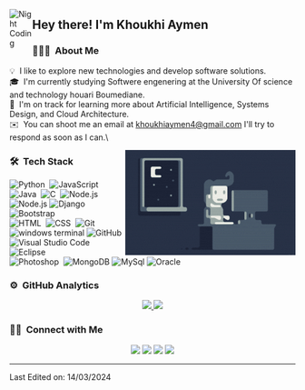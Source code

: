 <img alt="Night Coding" src="./assets/Hand%20Wave.gif" width='40' align="left"/><h2>Hey there! I'm Khoukhi Aymen</h2>

<!-- ## 👋 &nbsp;Hey there! I'm Khoukhi Aymen -->

### 👨🏻‍💻 &nbsp;About Me

💡 &nbsp;I like to explore new technologies and develop software solutions.\
🎓 &nbsp;I'm currently studying Softwere engenering at the University Of science and technology houari Boumediane.\
🌱 &nbsp;I'm on track for learning more about Artificial Intelligence, Systems Design, and Cloud Architecture.\
✉️ &nbsp;You can shoot me an email at khoukhiaymen4@gmail.com I'll try to respond as soon as I can.\

<img alt="Night Coding" src="https://raw.githubusercontent.com/AVS1508/AVS1508/master/assets/Night-Coding.gif" align="right"/>

### 🛠 &nbsp;Tech Stack

![Python](https://img.shields.io/badge/-Python-05122A?style=flat&logo=python)&nbsp;
![JavaScript](https://img.shields.io/badge/-JavaScript-05122A?style=flat&logo=javascript)&nbsp;
![Java](https://img.shields.io/badge/-Java-05122A?style=flat&logo=Java&logoColor=FFA518)&nbsp;
![C](https://img.shields.io/badge/-C-05122A?style=flat&logo=C&logoColor=A8B9CC)&nbsp;
![Node.js](https://img.shields.io/badge/-Node.js-05122A?style=flat&logo=node.js)&nbsp;
![Node.js](https://img.shields.io/badge/PHP-777BB4?style=for-the-badge&logo=php&logoColor=white)
![Django](https://img.shields.io/badge/-Django-05122A?style=flat&logo=django&logoColor=092E20)&nbsp;
![Bootstrap](https://img.shields.io/badge/-Bootstrap-05122A?style=flat&logo=bootstrap&logoColor=563D7C)\
![HTML](https://img.shields.io/badge/-HTML-05122A?style=flat&logo=HTML5)&nbsp;
![CSS](https://img.shields.io/badge/-CSS-05122A?style=flat&logo=CSS3&logoColor=1572B6)&nbsp;
![Git](https://img.shields.io/badge/-Git-05122A?style=flat&logo=git)&nbsp;
![windows terminal](https://img.shields.io/badge/windows%20terminal-4D4D4D?style=for-the-badge&logo=windows%20terminal&logoColor=white)
![GitHub](https://img.shields.io/badge/-GitHub-05122A?style=flat&logo=github)&nbsp;
![Visual Studio Code](https://img.shields.io/badge/-Visual%20Studio%20Code-05122A?style=flat&logo=visual-studio-code&logoColor=007ACC)&nbsp;
![Eclipse](https://img.shields.io/badge/-Eclipse-05122A?style=flat&logo=eclipse-ide&logoColor=2C2255)\
![Photoshop](https://img.shields.io/badge/-Photoshop-05122A?style=flat&logo=adobe-photoshop)&nbsp;
![MongoDB](https://img.shields.io/badge/MongoDB-4EA94B?style=for-the-badge&logo=mongodb&logoColor=white)
![MySql](https://img.shields.io/badge/MySQL-005C84?style=for-the-badge&logo=mysql&logoColor=white)
![Oracle](https://img.shields.io/badge/Oracle-F80000?style=for-the-badge&logo=Oracle&logoColor=white)

### ⚙️ &nbsp;GitHub Analytics

<p align="center">
<a href="https://github.com/AVS1508">
  <img height="180em" src="https://github-readme-stats-eight-theta.vercel.app/api?username=AVS1508&show_icons=true&theme=algolia&include_all_commits=true&count_private=true"/>
  <img height="180em" src="https://github-readme-stats-eight-theta.vercel.app/api/top-langs/?username=AVS1508&layout=compact&langs_count=8&theme=algolia"/>
</a>
</p>

### 🤝🏻 &nbsp;Connect with Me

<p align="center">
<a href="https://www.linkedin.com/in/aymen-khoukhi-659ab1287/"><img src="https://img.shields.io/badge/Facebook-1877F2?style=for-the-badge&logo=facebook&logoColor=white"/></a>
<a href="mailto:avsingh@umass.edu"><img src="https://img.shields.io/badge/Gmail-D14836?style=for-the-badge&logo=gmail&logoColor=white"/></a>
<a href="https://instagram.com/adityavs_"><img src="https://img.shields.io/badge/Instagram-E4405F?style=for-the-badge&logo=instagram&logoColor=white"/></a>
<a href="https://web.facebook.com/?locale=ar_AR&_rdc=1&_rdr"><img src="https://img.shields.io/badge/Facebook-1877F2?style=for-the-badge&logo=facebook&logoColor=white"/></a>
</p>

-----

Last Edited on: 14/03/2024
